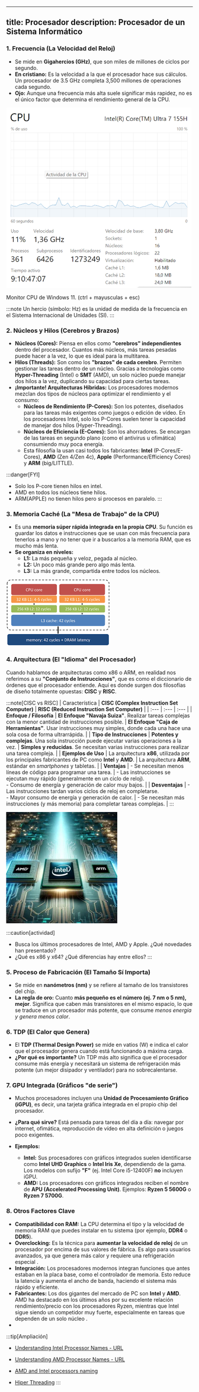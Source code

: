 
---
title: Procesador
description: Procesador de un Sistema Informático
---

### **1. Frecuencia (La Velocidad del Reloj)**

*   Se mide en **Gigahercios (GHz)**, que son miles de millones de ciclos por segundo.
*   **En cristiano:** Es la velocidad a la que el procesador hace sus cálculos. Un procesador de 3.5 GHz completa 3,500 millones de operaciones cada segundo.
*   **Ojo:** Aunque una frecuencia más alta suele significar más rapidez, no es el único factor que determina el rendimiento general de la CPU.

![Monitor CPU W11](../../../assets/ut1/cpuMonitor.png)

Monitor CPU de Windows 11. (ctrl + mayusculas + esc)

:::note
Un hercio (símbolo: Hz) es la unidad de medida de la frecuencia en el Sistema Internacional de Unidades (SI).
:::

### **2. Núcleos y Hilos (Cerebros y Brazos)**

*   **Núcleos (Cores):** Piensa en ellos como **"cerebros" independientes** dentro del procesador. Cuantos más núcleos, más tareas pesadas puede hacer a la vez, lo que es ideal para la multitarea.
*   **Hilos (Threads):** Son como los **"brazos" de cada cerebro**. Permiten gestionar las tareas dentro de un núcleo. Gracias a tecnologías como **Hyper-Threading** (Intel) o **SMT** (AMD), un solo núcleo puede manejar dos hilos a la vez, duplicando su capacidad para ciertas tareas.
*   **¡Importante! Arquitecturas Híbridas:** Los procesadores modernos mezclan dos tipos de núcleos para optimizar el rendimiento y el consumo:
    *   **Núcleos de Rendimiento (P-Cores):** Son los potentes, diseñados para las tareas más exigentes como juegos o edición de vídeo. En los procesadores Intel, solo los P-Cores suelen tener la capacidad de manejar dos hilos (Hyper-Threading).
    *   **Núcleos de Eficiencia (E-Cores):** Son los ahorradores. Se encargan de las tareas en segundo plano (como el antivirus u ofimática) consumiendo muy poca energía.
    *   Esta filosofía la usan casi todos los fabricantes: **Intel** (P-Cores/E-Cores), **AMD** (Zen 4/Zen 4c), **Apple** (Performance/Efficiency Cores) y **ARM** (big/LITTLE).
  
:::danger[FYI]
* Solo los P-core tienen hilos en intel. 
* AMD en todos los núcleos tiene hilos.
* ARM(APPLE) no tienen hilos pero si procesos en paralelo.
:::

### **3. Memoria Caché (La "Mesa de Trabajo" de la CPU)**

*   Es una **memoria súper rápida integrada en la propia CPU**. Su función es guardar los datos e instrucciones que se usan con más frecuencia para tenerlos a mano y no tener que ir a buscarlos a la memoria RAM, que es mucho más lenta.
*   **Se organiza en niveles:**
    *   **L1:** La más pequeña y veloz, pegada al núcleo.
    *   **L2:** Un poco más grande pero algo más lenta.
    *   **L3:** La más grande, compartida entre todos los núcleos.
    
   ![Caches L1, L2, L3](../../../assets/ut1/caches.png) 

### **4. Arquitectura (El "Idioma" del Procesador)**

Cuando hablamos de arquitecturas como x86 o ARM, en realidad nos referimos a su **"Conjunto de Instrucciones"**, que es como el diccionario de órdenes que el procesador entiende. Aquí es donde surgen dos filosofías de diseño totalmente opuestas: **CISC** y **RISC**.

:::note[CISC vs RISC]
| Característica | **CISC (Complex Instruction Set Computer)** | **RISC (Reduced Instruction Set Computer)** |
| :--- | :--- | :--- |
| **Enfoque / Filosofía** | **El Enfoque "Navaja Suiza"**. Realizar tareas complejas con la menor cantidad de instrucciones posible. | **El Enfoque "Caja de Herramientas"**. Usar instrucciones muy simples, donde cada una hace una sola cosa de forma ultrarrápida. |
| **Tipo de Instrucciones** | **Potentes y complejas**. Una sola instrucción puede ejecutar varias operaciones a la vez. | **Simples y reducidas**. Se necesitan varias instrucciones para realizar una tarea compleja. |
| **Ejemplos de Uso** | La arquitectura **x86**, utilizada por los principales fabricantes de PC como **Intel** y **AMD**. | La arquitectura **ARM**, estándar en *smartphones* y tabletas. |
| **Ventajas** | - Se necesitan menos líneas de código para programar una tarea. | - Las instrucciones se ejecutan muy rápido (generalmente en un ciclo de reloj).<br>- Consumo de energía y generación de calor muy bajos. |
| **Desventajas** | - Las instrucciones tardan varios ciclos de reloj en completarse.<br>- Mayor consumo de energía y generación de calor. | - Se necesitan más instrucciones (y más memoria) para completar tareas complejas. |
:::

![Procesador AMD e Intel](../../../assets/ut1/AMD-vs-Intel-vs-Arm_300x300.webp) 

:::caution[actividad]
- Busca los últimos procesadores de Intel, AMD y Apple. ¿Qué novedades han presentado?
- ¿Qué es x86 y x64? ¿Qué diferencias hay entre ellos?
:::

### **5. Proceso de Fabricación (El Tamaño Sí Importa)**

*   Se mide en **nanómetros (nm)** y se refiere al tamaño de los transistores del chip.
*   **La regla de oro:** Cuanto **más pequeño es el número (ej. 7 nm o 5 nm), mejor**. Significa que caben más transistores en el mismo espacio, lo que se traduce en un procesador más potente, que consume _menos energía y genera menos calor_.

### **6. TDP (El Calor que Genera)**

*   El **TDP (Thermal Design Power)** se mide en vatios (W) e indica el calor que el procesador genera cuando está funcionando a máxima carga.
*   **¿Por qué es importante?** Un TDP más alto significa que el procesador consume más energía y necesitará un sistema de refrigeración más potente (un mejor disipador y ventilador) para no sobrecalentarse.

### **7. GPU Integrada (Gráficos "de serie")**

* Muchos procesadores incluyen una **Unidad de Procesamiento Gráfico (iGPU)**, es decir, una tarjeta gráfica integrada en el propio chip del procesador.
* **¿Para qué sirve?** Está pensada para tareas del día a día: navegar por internet, ofimática, reproducción de vídeo en alta definición o juegos poco exigentes.
* **Ejemplos:**

  * **Intel:** Sus procesadores con gráficos integrados suelen identificarse como **Intel UHD Graphics** o **Intel Iris Xe**, dependiendo de la gama. Los modelos con sufijo **"F"** (ej. Intel Core i5-12400F) **no** incluyen iGPU.
  * **AMD:** Los procesadores con gráficos integrados reciben el nombre de **APU (Accelerated Processing Unit)**. Ejemplos: **Ryzen 5 5600G** o **Ryzen 7 5700G**.

### **8. Otros Factores Clave**

*   **Compatibilidad con RAM:** La CPU determina el tipo y la velocidad de memoria RAM que puedes instalar en tu sistema (por ejemplo, **DDR4** o **DDR5**).
*   **Overclocking:** Es la técnica para **aumentar la velocidad de reloj** de un procesador por encima de sus valores de fábrica. Es algo para usuarios avanzados, ya que genera más calor y requiere una refrigeración especial .
*   **Integración:** Los procesadores modernos integran funciones que antes estaban en la placa base, como el controlador de memoria. Esto reduce la latencia y aumenta el ancho de banda, haciendo el sistema más rápido y eficiente.
*   **Fabricantes:** Los dos gigantes del mercado de PC son **Intel** y **AMD**. AMD ha destacado en los últimos años por su excelente relación rendimiento/precio con los procesadores Ryzen, mientras que Intel sigue siendo un competidor muy fuerte, especialmente en tareas que dependen de un solo núcleo .
*   
:::tip[Ampliación]
- [Understanding Intel Processor Names - URL](https://www.intel.com/content/www/us/en/processors/processor-numbers.html)
- [Understanding AMD Processor Names - URL](https://medium.com/@meCreator/01-understanding-amd-processor-names-3a89261dcd99)

- [AMD and Intel processors naming](https://www.youtube.com/watch?v=ELJxau5qaQI)
- [Hiper Threading](https://www.youtube.com/watch?v=lrT9Bl0MCXQ)
:::
